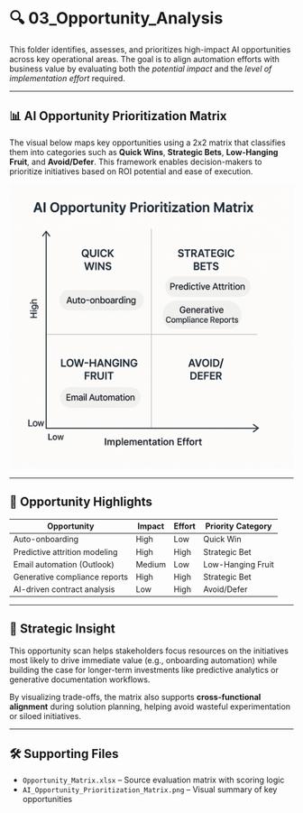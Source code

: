 # 🔍 03_Opportunity_Analysis

This folder identifies, assesses, and prioritizes high-impact AI opportunities across key operational areas. The goal is to align automation efforts with business value by evaluating both the *potential impact* and the *level of implementation effort* required.

---

## 📊 AI Opportunity Prioritization Matrix

The visual below maps key opportunities using a 2x2 matrix that classifies them into categories such as **Quick Wins**, **Strategic Bets**, **Low-Hanging Fruit**, and **Avoid/Defer**. This framework enables decision-makers to prioritize initiatives based on ROI potential and ease of execution.

![AI Opportunity Prioritization Matrix](./AI_Opportunity_Prioritization_Matrix.png)

---

## 🧠 Opportunity Highlights

| Opportunity                      | Impact       | Effort       | Priority Category     |
|----------------------------------|--------------|--------------|------------------------|
| Auto-onboarding                  | High         | Low          | Quick Win              |
| Predictive attrition modeling   | High         | High         | Strategic Bet          |
| Email automation (Outlook)      | Medium       | Low          | Low-Hanging Fruit      |
| Generative compliance reports   | High         | High         | Strategic Bet          |
| AI-driven contract analysis     | Low          | High         | Avoid/Defer            |

---

## 🎯 Strategic Insight

This opportunity scan helps stakeholders focus resources on the initiatives most likely to drive immediate value (e.g., onboarding automation) while building the case for longer-term investments like predictive analytics or generative documentation workflows.

By visualizing trade-offs, the matrix also supports **cross-functional alignment** during solution planning, helping avoid wasteful experimentation or siloed initiatives.

---

## 🛠️ Supporting Files

- `Opportunity_Matrix.xlsx` – Source evaluation matrix with scoring logic
- `AI_Opportunity_Prioritization_Matrix.png` – Visual summary of key opportunities
